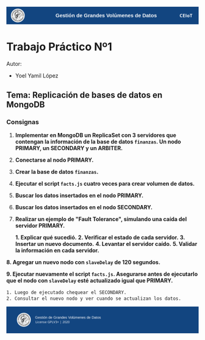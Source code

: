 ![header](doc/header.png)

# Trabajo Práctico Nº1

Autor:

* Yoel Yamil López

## Tema: Replicación de bases de datos en MongoDB

### Consignas

1. **Implementar en MongoDB un ReplicaSet con 3 servidores que contengan la información de la base de datos `finanzas`. Un nodo PRIMARY, un SECONDARY y un ARBITER.**

2. **Conectarse al nodo PRIMARY.**

3. **Crear la base de datos `finanzas`.**

4. **Ejecutar el script `facts.js` cuatro veces para crear volumen de datos.**

5. **Buscar los datos insertados en el nodo PRIMARY.**

6. **Buscar los datos insertados en el nodo SECONDARY.**

7. **Realizar un ejemplo de "Fault Tolerance", simulando una caída del servidor PRIMARY.**

    **1. Explicar qué sucedió.**
    **2. Verificar el estado de cada servidor.**
    **3. Insertar un nuevo documento.**
    **4. Levantar el servidor caído.**
    **5. Validar la información en cada servidor.**

**8. Agregar un nuevo nodo con `slaveDelay` de 120 segundos.**

**9. Ejecutar nuevamente el script `facts.js`. Asegurarse antes de ejecutarlo que el nodo con `slaveDelay` esté actualizado igual que PRIMARY.**

    1. Luego de ejecutado chequear el SECONDARY.
    2. Consultar el nuevo nodo y ver cuando se actualizan los datos.


![footer](doc/footer.png)